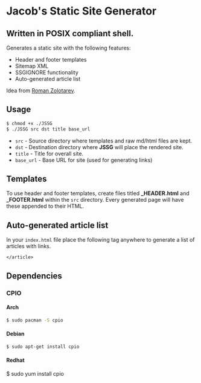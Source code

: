 # Jacob's Static Site Generator

## Written in POSIX compliant shell.

Generates a static site with the following features:

- Header and footer templates
- Sitemap XML
- SSGIGNORE functionality
- Auto-generated article list

Idea from [Roman Zolotarev](https://www.romanzolotarev.com/ssg.html).

## Usage

```sh
$ chmod +x ./JSSG
$ ./JSSG src dst title base_url
```

- `src` - Source directory where templates and raw md/html files are kept.
- `dst` - Destination directory where **JSSG** will place the rendered site.
- `title` - Title for overall site.
- `base_url` - Base URL for site (used for generating links)

## Templates

To use header and footer templates, create files titled **\_HEADER.html** and **\_FOOTER.html** within the `src` directory. Every generated page will
have these appended to their HTML.

## Auto-generated article list

In your `index.html` file place the following tag anywhere to generate a list of articles with links.

```
</article>
```

## Dependencies

### CPIO

#### Arch

```sh
$ sudo pacman -S cpio
```

#### Debian

```sh
$ sudo apt-get install cpio
```

#### Redhat

$ sudo yum install cpio

